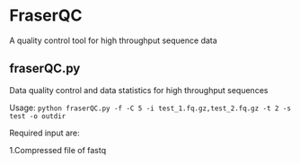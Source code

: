# FraserQC
A quality control tool for high throughput sequence data

## fraserQC.py
Data quality control and data statistics for high throughput sequences

Usage:
`python fraserQC.py -f -C 5 -i test_1.fq.gz,test_2.fq.gz -t 2 -s test -o outdir`


Required input are:

1.Compressed file of fastq
